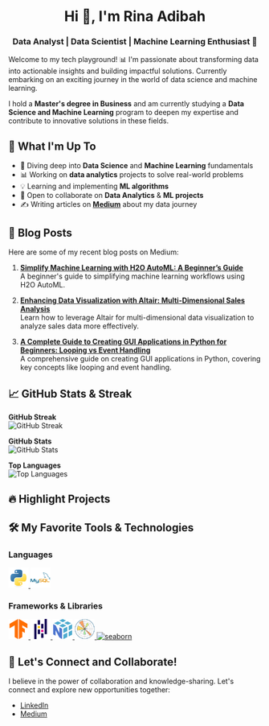 <h1 align="center">Hi 👋, I'm Rina Adibah</h1>
<h3 align="center">Data Analyst | Data Scientist | Machine Learning Enthusiast 🚀</h3>

Welcome to my tech playground! 📊 I'm passionate about transforming data into actionable insights and building impactful solutions. Currently embarking on an exciting journey in the world of data science and machine learning.

I hold a **Master's degree in Business** and am currently studying a **Data Science and Machine Learning** program to deepen my expertise and contribute to innovative solutions in these fields.

## 🌱 What I'm Up To
- 🧠 Diving deep into **Data Science** and **Machine Learning** fundamentals
- 📊 Working on **data analytics** projects to solve real-world problems
- 💡 Learning and implementing **ML algorithms**
- 🤝 Open to collaborate on **Data Analytics** & **ML projects**
- ✍️ Writing articles on **[Medium](https://medium.com/@rina.adibah.011)** about my data journey

## 📝 Blog Posts
Here are some of my recent blog posts on Medium:

1. [**Simplify Machine Learning with H2O AutoML: A Beginner’s Guide**](https://medium.com/@rina.adibah.011/simplify-machine-learning-with-h2o-automl-a-beginners-guide-b9da809a0eaa)  
   A beginner's guide to simplifying machine learning workflows using H2O AutoML.

2. [**Enhancing Data Visualization with Altair: Multi-Dimensional Sales Analysis**](https://medium.com/@rina.adibah.011/enhancing-data-visualization-with-altair-multi-dimensional-sales-analysis-2d1cc3443d9b)  
   Learn how to leverage Altair for multi-dimensional data visualization to analyze sales data more effectively.

3. [**A Complete Guide to Creating GUI Applications in Python for Beginners: Looping vs Event Handling**](https://medium.com/@rina.adibah.011/a-complete-guide-to-creating-gui-applications-in-python-for-beginners-looping-vs-event-handling-e0a4db969562)  
   A comprehensive guide on creating GUI applications in Python, covering key concepts like looping and event handling.

<!-- BLOG-POST-LIST:START -->
<!-- BLOG-POST-LIST:END -->

## 📈 GitHub Stats & Streak

**GitHub Streak**  
![GitHub Streak](https://github-readme-streak-stats.herokuapp.com/?user=adibahr&)

**GitHub Stats**  
![GitHub Stats](https://github-readme-stats.vercel.app/api?username=adibahr&show_icons=true&locale=en)

**Top Languages**  
![Top Languages](https://github-readme-stats.vercel.app/api/top-langs?username=adibahr&show_icons=true&locale=en&layout=compact)

## 🔥 Highlight Projects

## 🛠️ My Favorite Tools & Technologies

### **Languages**
<p align="left">
  <a href="https://www.python.org/" target="_blank" rel="noreferrer">
    <img src="https://raw.githubusercontent.com/devicons/devicon/master/icons/python/python-original.svg" alt="python" width="40" height="40"/>
  </a>
  <a href="https://www.mysql.com/" target="_blank" rel="noreferrer">
    <img src="https://raw.githubusercontent.com/devicons/devicon/master/icons/mysql/mysql-original-wordmark.svg" alt="mysql" width="40" height="40"/>
  </a>
</p>

### **Frameworks & Libraries**
<p align="left">
  <a href="https://www.tensorflow.org/" target="_blank" rel="noreferrer">
    <img src="https://raw.githubusercontent.com/devicons/devicon/master/icons/tensorflow/tensorflow-original.svg" alt="tensorflow" width="40" height="40"/>
  </a>
  <a href="https://pandas.pydata.org/" target="_blank" rel="noreferrer">
    <img src="https://raw.githubusercontent.com/devicons/devicon/master/icons/pandas/pandas-original.svg" alt="pandas" width="40" height="40"/>
  </a>
  <a href="https://numpy.org/" target="_blank" rel="noreferrer">
    <img src="https://raw.githubusercontent.com/devicons/devicon/master/icons/numpy/numpy-original.svg" alt="numpy" width="40" height="40"/>
  </a>
  <a href="https://matplotlib.org/" target="_blank" rel="noreferrer">
    <img src="https://raw.githubusercontent.com/devicons/devicon/master/icons/matplotlib/matplotlib-original.svg" alt="matplotlib" width="40" height="40"/>
  </a>
  <a href="https://seaborn.pydata.org/" target="_blank" rel="noreferrer">
    <img src="https://seaborn.pydata.org/_images/logo-mark-lightbg.svg" alt="seaborn" width="40" height="40"/>
  </a>
</p>

## 🤝 Let's Connect and Collaborate!

I believe in the power of collaboration and knowledge-sharing. Let's connect and explore new opportunities together:

- [LinkedIn](https://www.linkedin.com/in/rina-adibah/)
- [Medium](https://medium.com/@rina.adibah.011)
